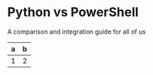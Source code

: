 # Python vs PowerShell

A comparison and integration guide for all of us

| a | b |
|:-:|:-:|
| 1 | 2 |
